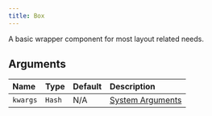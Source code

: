 ```yaml
---
title: Box
---
```


A basic wrapper component for most layout related needs.

## Arguments

| Name | Type | Default | Description |
| :- | :- | :- | :- |
| `kwargs` | `Hash` | N/A | [System Arguments](/system-arguments) |

